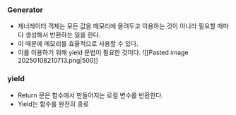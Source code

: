 ### Generator
- 제너레이터 객체는 모든 값을 메모리에 올려두고 이용하는 것이 아니라 필요할 때마다 생성해서 반환하는 일을 한다.
- 이 때문에 메모리를 효율적으로 사용할 수 있다.
- 이를 이용하기 위해 yield 문법이 필요한 것이다.
![[Pasted image 20250108210713.png|500]]

### yield
- Return 문은 함수에서 만들어지는 로컬 변수를 반환한다.
- Yield는 함수를 완전히 종료